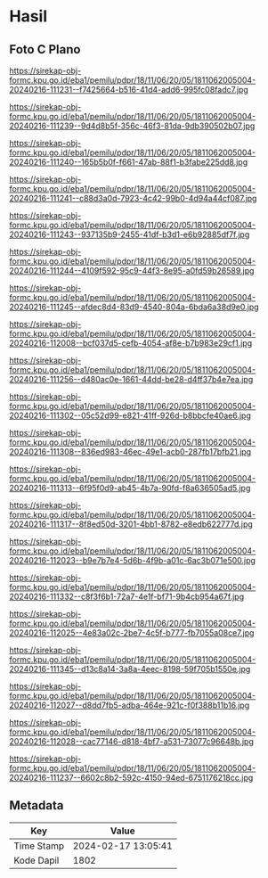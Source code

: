# Hasil

## Foto C Plano

https://sirekap-obj-formc.kpu.go.id/eba1/pemilu/pdpr/18/11/06/20/05/1811062005004-20240216-111231--f7425664-b516-41d4-add6-995fc08fadc7.jpg

https://sirekap-obj-formc.kpu.go.id/eba1/pemilu/pdpr/18/11/06/20/05/1811062005004-20240216-111239--9d4d8b5f-356c-46f3-81da-9db390502b07.jpg

https://sirekap-obj-formc.kpu.go.id/eba1/pemilu/pdpr/18/11/06/20/05/1811062005004-20240216-111240--165b5b0f-f661-47ab-88f1-b3fabe225dd8.jpg

https://sirekap-obj-formc.kpu.go.id/eba1/pemilu/pdpr/18/11/06/20/05/1811062005004-20240216-111241--c88d3a0d-7923-4c42-99b0-4d94a44cf087.jpg

https://sirekap-obj-formc.kpu.go.id/eba1/pemilu/pdpr/18/11/06/20/05/1811062005004-20240216-111243--937135b9-2455-41df-b3d1-e6b92885df7f.jpg

https://sirekap-obj-formc.kpu.go.id/eba1/pemilu/pdpr/18/11/06/20/05/1811062005004-20240216-111244--4109f592-95c9-44f3-8e95-a0fd59b26589.jpg

https://sirekap-obj-formc.kpu.go.id/eba1/pemilu/pdpr/18/11/06/20/05/1811062005004-20240216-111245--afdec8d4-83d9-4540-804a-6bda6a38d9e0.jpg

https://sirekap-obj-formc.kpu.go.id/eba1/pemilu/pdpr/18/11/06/20/05/1811062005004-20240216-112008--bcf037d5-cefb-4054-af8e-b7b983e29cf1.jpg

https://sirekap-obj-formc.kpu.go.id/eba1/pemilu/pdpr/18/11/06/20/05/1811062005004-20240216-111256--d480ac0e-1661-44dd-be28-d4ff37b4e7ea.jpg

https://sirekap-obj-formc.kpu.go.id/eba1/pemilu/pdpr/18/11/06/20/05/1811062005004-20240216-111302--05c52d99-e821-41ff-926d-b8bbcfe40ae6.jpg

https://sirekap-obj-formc.kpu.go.id/eba1/pemilu/pdpr/18/11/06/20/05/1811062005004-20240216-111308--836ed983-46ec-49e1-acb0-287fb17bfb21.jpg

https://sirekap-obj-formc.kpu.go.id/eba1/pemilu/pdpr/18/11/06/20/05/1811062005004-20240216-111313--6f95f0d9-ab45-4b7a-90fd-f8a636505ad5.jpg

https://sirekap-obj-formc.kpu.go.id/eba1/pemilu/pdpr/18/11/06/20/05/1811062005004-20240216-111317--8f8ed50d-3201-4bb1-8782-e8edb622777d.jpg

https://sirekap-obj-formc.kpu.go.id/eba1/pemilu/pdpr/18/11/06/20/05/1811062005004-20240216-112023--b9e7b7e4-5d6b-4f9b-a01c-6ac3b071e500.jpg

https://sirekap-obj-formc.kpu.go.id/eba1/pemilu/pdpr/18/11/06/20/05/1811062005004-20240216-111332--c8f3f6b1-72a7-4e1f-bf71-9b4cb954a67f.jpg

https://sirekap-obj-formc.kpu.go.id/eba1/pemilu/pdpr/18/11/06/20/05/1811062005004-20240216-112025--4e83a02c-2be7-4c5f-b777-fb7055a08ce7.jpg

https://sirekap-obj-formc.kpu.go.id/eba1/pemilu/pdpr/18/11/06/20/05/1811062005004-20240216-111345--d13c8a14-3a8a-4eec-8198-59f705b1550e.jpg

https://sirekap-obj-formc.kpu.go.id/eba1/pemilu/pdpr/18/11/06/20/05/1811062005004-20240216-112027--d8dd7fb5-adba-464e-921c-f0f388b11b16.jpg

https://sirekap-obj-formc.kpu.go.id/eba1/pemilu/pdpr/18/11/06/20/05/1811062005004-20240216-112028--cac77146-d818-4bf7-a531-73077c96648b.jpg

https://sirekap-obj-formc.kpu.go.id/eba1/pemilu/pdpr/18/11/06/20/05/1811062005004-20240216-111237--6602c8b2-592c-4150-94ed-6751176218cc.jpg


## Metadata

| Key        | Value               |
| ---------- | ------------------- |
| Time Stamp | 2024-02-17 13:05:41 |
| Kode Dapil | 1802                |



